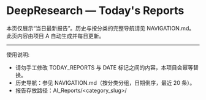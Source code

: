 # DeepResearch — Today's Reports

本页仅展示“当日最新报告”。历史与按分类的完整导航请见 NAVIGATION.md。此页内容由项目 A 自动生成并每日更新。

---

使用说明:
- 请勿手工修改 TODAY_REPORTS 与 DATE 标记之间的内容，本项目会幂等替换。
- 历史导航：参见 NAVIGATION.md（按分类分组，日期倒序，最近 20 条）。
- 报告存放路径：AI_Reports/<category_slug>/<title>-<date>--v<edition>.md

---

相关文档:
- NAVIGATION.md
- PROJECT_OVERVIEW.md

---

<!-- BEGIN TODAY_REPORTS -->
## 最新报告
- [中央定调 未来五年房地产方向明确 - 2025-10-30](AI_Reports/jing-ji-yu-shi-chang/zhong-yang-ding-diao-wei-lai-wu-nian-fang-di-chan-fang-xiang-ming-que-2025-10-30--v1.md) (v1) [来源](https://www.baidu.com/s?wd=%E4%B8%AD%E5%A4%AE%E5%AE%9A%E8%B0%83+%E6%9C%AA%E6%9D%A5%E4%BA%94%E5%B9%B4%E6%88%BF%E5%9C%B0%E4%BA%A7%E6%96%B9%E5%90%91%E6%98%8E%E7%A1%AE&sa=fyb_news&rsv_dl=fyb_news)
- [神二十一乘组确定：张陆 武飞 张洪章 - 2025-10-30](AI_Reports/ke-xue-yu-tai-kong/shen-er-shi-yi-cheng-zu-que-ding-zhang-lu-wu-fei-zhang-hong-zhang-2025-10-30--v1.md) (v1) [来源](https://www.baidu.com/s?wd=%E7%A5%9E%E4%BA%8C%E5%8D%81%E4%B8%80%E4%B9%98%E7%BB%84%E7%A1%AE%E5%AE%9A%EF%BC%9A%E5%BC%A0%E9%99%86+%E6%AD%A6%E9%A3%9E+%E5%BC%A0%E6%B4%AA%E7%AB%A0&sa=fyb_news&rsv_dl=fyb_news)
- [餐馆走红成“全球第五大摄影巨头” - 2025-10-30](AI_Reports/wen-hua-yu-mei-ti/can-guan-zou-hong-cheng-quan-qiu-di-wu-da-she-ying-ju-tou-2025-10-30--v1.md) (v1) [来源](https://www.baidu.com/s?wd=%E9%A4%90%E9%A6%86%E8%B5%B0%E7%BA%A2%E6%88%90%E2%80%9C%E5%85%A8%E7%90%83%E7%AC%AC%E4%BA%94%E5%A4%A7%E6%91%84%E5%BD%B1%E5%B7%A8%E5%A4%B4%E2%80%9D&sa=fyb_news&rsv_dl=fyb_news)
- [“十五五”笃行启新程 - 2025-10-30](AI_Reports/zheng-ce-yu-fa-gui/shi-wu-wu-du-xing-qi-xin-cheng-2025-10-30--v1.md) (v1) [来源](https://www.baidu.com/s?wd=%E2%80%9C%E5%8D%81%E4%BA%94%E4%BA%94%E2%80%9D%E7%AC%83%E8%A1%8C%E5%90%AF%E6%96%B0%E7%A8%8B&sa=fyb_news&rsv_dl=fyb_news)
- [“十五五”要实施这些“大工程” - 2025-10-30](AI_Reports/zheng-ce-yu-fa-gui/shi-wu-wu-yao-shi-shi-zhe-xie-da-gong-cheng-2025-10-30--v1.md) (v1) [来源](https://www.baidu.com/s?wd=%E2%80%9C%E5%8D%81%E4%BA%94%E4%BA%94%E2%80%9D%E8%A6%81%E5%AE%9E%E6%96%BD%E8%BF%99%E4%BA%9B%E2%80%9C%E5%A4%A7%E5%B7%A5%E7%A8%8B%E2%80%9D&sa=fyb_news&rsv_dl=fyb_news)
<!-- END TODAY_REPORTS -->
